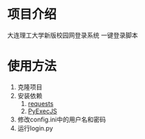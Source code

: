 # 项目介绍 
大连理工大学新版校园网登录系统 一键登录脚本
# 使用方法
1. 克隆项目
2. 安装依赖
   1. [requests](https://pypi.org/project/requests/)
   2. [PyExecJS](https://pypi.org/project/PyExecJS/)
3. 修改config.ini中的用户名和密码
4. 运行login.py